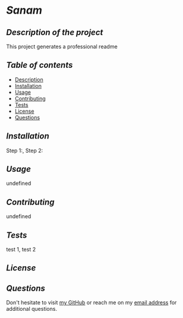 # **_Sanam_**

## **_Description of the project_**
This project generates a professional readme

## **_Table of contents_**
* [Description](#description)
* [Installation](#installation)
* [Usage](#usage)
* [Contributing](#contributing)
* [Tests](#tests)
* [License](#license)
* [Questions](#questions)

## **_Installation_**
Step 1:, Step 2:

## **_Usage_**
undefined

## **_Contributing_**
undefined

## **_Tests_**
test 1, test 2

## **_License_**

## **_Questions_**
Don't hesitate to visit [my GitHub](https://github.com/sanam1060)
or reach me on my [email address](mailto:sanam@email.com) for additional questions.